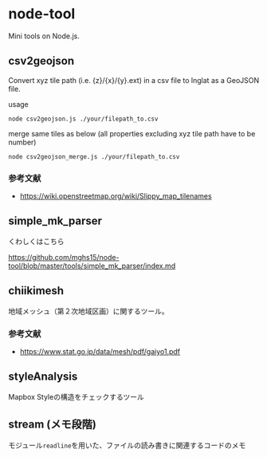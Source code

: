 # node-tool
Mini tools on Node.js.

## csv2geojson
Convert xyz tile path (i.e. {z}/{x}/{y}.ext) in a csv file to lnglat as a GeoJSON file. 

usage

```node csv2geojson.js ./your/filepath_to.csv```

merge same tiles as below (all properties excluding xyz tile path have to be number)

```node csv2geojson_merge.js ./your/filepath_to.csv```

### 参考文献

* https://wiki.openstreetmap.org/wiki/Slippy_map_tilenames


## simple_mk_parser

くわしくはこちら

https://github.com/mghs15/node-tool/blob/master/tools/simple_mk_parser/index.md


## chiikimesh

地域メッシュ（第２次地域区画）に関するツール。

### 参考文献

* https://www.stat.go.jp/data/mesh/pdf/gaiyo1.pdf

## styleAnalysis

Mapbox Styleの構造をチェックするツール

## stream (メモ段階)

モジュール`readline`を用いた、ファイルの読み書きに関連するコードのメモ




